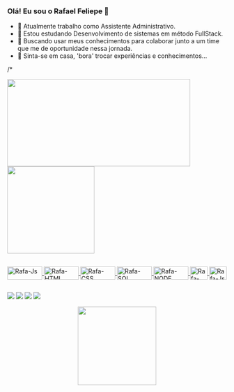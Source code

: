 ### Olá! Eu sou o Rafael Feliepe 👋


- 🔭 Atualmente trabalho como Assistente Administrativo.
- 🌱 Estou estudando Desenvolvimento de sistemas em método FullStack.
- 👯 Buscando usar meus conhecimentos para colaborar junto a um time que me de oportunidade nessa jornada.
- 💬 Sinta-se em casa, 'bora' trocar experiências e conhecimentos...

/* <div align="">
  <a href="https://github.com/RafaelFgb">
  <img height="200em" width="420em" src="https://github-readme-stats.vercel.app/api?username=Rafaelfgb&show_icons=true&theme=dracula&include_all_commits=true&count_private=true"/>
  <a href="https://github.com/RafaelFgb">
  <img height="200em" src="https://github-readme-stats.vercel.app/api/top-langs/?username=RafaelFgb&layout=compact&langs_count=7&theme=dracula"/>
</div>

##

 <img align="center" alt="Rafa-Js" height="30" width="80" src="https://img.shields.io/badge/JavaScript-F7DF1E?style=for-the-badge&logo=javascript&logoColor=black"> <img align="center" alt="Rafa-HTML" height="30" width="80" src="https://img.shields.io/badge/HTML5-E34F26?style=for-the-badge&logo=html5&logoColor=white"> <img align="center" alt="Rafa-CSS" height="30" width="80" src="https://img.shields.io/badge/CSS-239120?&style=for-the-badge&logo=css3&logoColor=white"> <img align="center" alt="Rafa-SQL" height="30" width="80" src="https://img.shields.io/badge/MySQL-00000F?style=for-the-badge&logo=mysql&logoColor=white"> <img align="center" alt="Rafa-NODE" height="30" width="80" src="https://img.shields.io/badge/Node.js-43853D?style=for-the-badge&logo=node.js&logoColor=white"> <img align="center" alt="Rafa-Python" height="30" width="40" src="https://cdn.jsdelivr.net/gh/devicons/devicon/icons/dot-net/dot-net-plain-wordmark.svg"> <img align="center" alt="Rafa-Js" height="30" width="40" src="https://cdn.jsdelivr.net/gh/devicons/devicon/icons/csharp/csharp-original.svg">
 

 ##
 
<a href="https://www.linkedin.com/in/rafael-felipe-bezerra-11a7b411b/" target="_blank"><img src="https://img.shields.io/badge/-LinkedIn-%230077B5?style=for-the-badge&logo=linkedin&logoColor=white" target="_blank"></a> 
<a href="https://www.instagram.com/rafael_fgb/" target="_blank"><img src="https://img.shields.io/badge/-Instagram-%23E4405F?style=for-the-badge&logo=instagram&logoColor=white" target="_blank"></a>
<a href = "mailto:rafael.giubilei@hotmail.com"><img src="https://img.shields.io/badge/-Gmail-%23333?style=for-the-badge&logo=gmail&logoColor=white" target="_blank"></a>
<a href="" target="_blank"><img src="https://img.shields.io/badge/Discord-7289DA?style=for-the-badge&logo=discord&logoColor=white" target="_blank"> </a> 

<div align="center">
  <a href="https://github.com/RafaelFgb">
  <img height="180em" src="https://github-readme-stats.vercel.app/api/top-langs/?username=RafaelFgb&layout=compact&langs_count=7&theme=dark"/>
</div>



